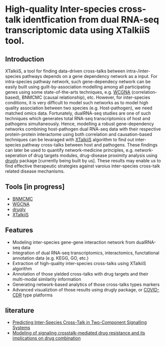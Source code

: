 # High-quality Inter-species cross-talk identfication from dual RNA-seq transcriptomic data using XTalkiiS tool.

## Introduction
XTalkiiS, a tool for finding data-driven cross-talks between intra-/inter-species pathways depends on a gene dependency network as a input. For intra-species pathway network, such gene-dependecy network can be easily built using guilt-by-association modelling among all participating genes using some state-of-the-arts techniques, e.g. [WCGNA](https://github.com/cran/WGCNA) (correlation-based), BNMCMC (causal relationship), etc. However, for inter-species conditions, it is very difficult to model such networks as to model high quality association between two species (e.g. Host-pathogen), we need matched omics data. Fortunately, dualRNA-seq studies are one of such techniques which generates total RNA-seq transcriptomics of host and pathogens simultaneously. Hence, modelling a robust gene-dependency networks combining host-pathogen dual RNA-seq data with their respective protein-protein interactome using both correlation and causation-based techniques can be levaraged with [XTalkiiS](https://github.com/Akmazad/XTalkiiS/blob/master/README.md) algorithm  to find out inter-species pathway cross-talks between host and pathogens. These findings can later be used to quantify network-medicine principles, e.g. network-seperation of drug targets modules, drug-disease proximity analysis using [drugly](https://github.com/Akmazad/drugly) package [currently being built by us]. These results may enable us to find effective therapeutic strategies against varoius inter-species cross-talk related disease mechanisms.

## Tools [in progress]
- [BNMCMC](https://github.com/Akmazad/BNMCMC-Server)
- [WGCNA](https://github.com/cran/WGCNA)
- [drugly](https://github.com/Akmazad/drugly)
- [XTalkiiS](https://github.com/Akmazad/XTalkiiS/blob/master/README.md)

## Features
- Modeling inter-species gene-gene interaction network from dualRNA-seq data
- Integration of dual RNA-seq transcriptomics, interactomics, functational annotation data (e.g. KEGG, GO, etc.)
- Extraction of high-quality inter-species cross-talks using XTalkiiS algorithm
- Annotation of those yielded cross-talks with drug targets and their multi-modal similarity information
- Generating network-based analytics of those cross-talks types markers
- Advanced visualiztion of those results using drugly package, or [COVID-CDR](https://unsw-data-analytics.shinyapps.io/COVID_CombTherap/)  type platforms

## literature
- [Predicting Inter-Species Cross-Talk in Two-Component Signalling Systems](https://journals.plos.org/plosone/article?id=10.1371/journal.pone.0037737)
- [Modeling of signaling crosstalk-mediated drug resistance and its implications on drug combination](https://www.oncotarget.com/article/11745/text/)
